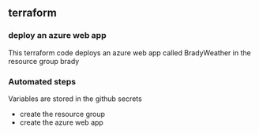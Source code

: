 ## terraform

### deploy an azure web app
This terraform code deploys an azure web app called BradyWeather in the resource group brady

### Automated steps

Variables are stored in the github secrets 

- create the resource group
- create the azure web app
